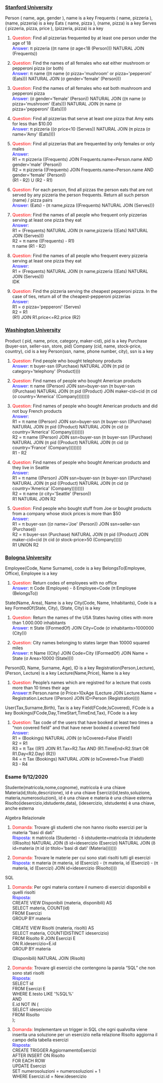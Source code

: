 <!-- Simbols: δπσ -->

### [Stanford University](http://openclassroom.stanford.edu/MainFolder/courses/IntroToDatabases/old-site/docs/backup/ra-exercises.html)

Person ( name, age, gender ), name is a key
Frequents ( name, pizzeria ), (name, pizzeria) is a key
Eats ( name, pizza ), (name, pizza) is a key
Serves ( pizzeria, pizza, price ), (pizzeria, pizza) is a key

1. <span style="color:red">Question:</span> Find all pizzerias frequented by at least one person under the age of 18<br>
   <span style="color:blue">Answer:</span> π pizzeria ((π name (σ age<18 (Person))) NATURAL JOIN (Frequents))<br>

1. <span style="color:red">Question:</span> Find the names of all females who eat either mushroom or pepperoni pizza (or both)<br>
   <span style="color:blue">Answer:</span> π name ((π name (σ pizza='mushroom' or pizza='pepperoni' (Eats))) NATURAL JOIN (σ gender='female' (Person)))<br>

1. <span style="color:red">Question:</span> Find the names of all females who eat both mushroom and pepperoni pizza<br>
   <span style="color:blue">Answer:</span> (σ gender='female' (Person)) NATURAL JOIN ((π name (σ pizza='mushroom' (Eats))) NATURAL JOIN (π name (σ pizza='pepperoni' (Eats))))<br>

1. <span style="color:red">Question:</span> Find all pizzerias that serve at least one pizza that Amy eats for less than $10.00<br>
   <span style="color:blue">Answer:</span> π pizzeria ((σ price<10 (Serves)) NATURAL JOIN (π pizza (σ name='Amy' (Eats))))<br>

1. <span style="color:red">Question:</span> Find all pizzerias that are frequented by only females or only males<br>
   <span style="color:blue">Answer:</span><br>
   R1 = π pizzeria ((Frequents) JOIN Frequents.name=Person.name AND gender='male' (Person))<br>
   R2 = π pizzeria ((Frequents) JOIN Frequents.name=Person.name AND gender='female' (Person))<br>
   (R1 - R2) U (R2 - R1)<br>

1. <span style="color:red">Question:</span> For each person, find all pizzas the person eats that are not served by any pizzeria the person frequents. Return all such person (name) / pizza pairs<br>
   <span style="color:blue">Answer:</span> (Eats) - (π name,pizza ((Frequents) NATURAL JOIN (Serves)))<br>

1. <span style="color:red">Question:</span> Find the names of all people who frequent only pizzerias serving at least one pizza they eat<br>
   <span style="color:blue">Answer:</span><br>
   R1 = (Frequents) NATURAL JOIN (π name,pizzeria ((Eats) NATURAL JOIN (Serves)))<br>
   R2 = π name ((Frequents) - R1)<br>
   π name (R1 - R2)<br>

1. <span style="color:red">Question:</span> Find the names of all people who frequent every pizzeria serving at least one pizza they eat<br>
   <span style="color:blue">Answer:</span><br>
   R1 = (Frequents) NATURAL JOIN (π name,pizzeria ((Eats) NATURAL JOIN (Serves)))<br>
   IDK

1. <span style="color:red">Question:</span> Find the pizzeria serving the cheapest pepperoni pizza. In the case of ties, return all of the cheapest-pepperoni pizzerias<br>
   <span style="color:blue">Answer:</span><br>
   R1 = σ pizza='pepperoni' (Serves)<br>
   R2 = R1<br>
   (R1) JOIN R1.price<=R2.price (R2)<br>

### [Washington University](https://courses.cs.washington.edu/courses/cse444/02sp/slides/Relational%20Algebra%20Exercises.htm)

Product ( pid, name, price, category, maker-cid), pid is a key
Purchase (buyer-ssn, seller-ssn, store, pid)
Company (cid, name, stock-price, country), cid is a key
Person(ssn, name, phone number, city), ssn is a key

1. <span style="color:red">Question:</span> Find people who bought telephony products<br>
   <span style="color:blue">Answer:</span> π buyer-ssn ((Purchase) NATURAL JOIN (π pid (σ category='telephony' (Product))))<br>

1. <span style="color:red">Question:</span> Find names of people who bought American products<br>
   <span style="color:blue">Answer:</span> π name ((Person) JOIN ssn=buyer-ssn (π buyer-ssn ((Purchase) NATURAL JOIN (π pid ((Product) JOIN maker-cid=cid (π cid (σ country='America' (Company))))))))<br>

1. <span style="color:red">Question:</span> Find names of people who bought American products and did not buy French products<br>
   <span style="color:blue">Answer:</span><br>
   R1 = π name ((Person) JOIN ssn=buyer-ssn (π buyer-ssn ((Purchase) NATURAL JOIN (π pid ((Product) NATURAL JOIN (π cid (σ country='America' (Company))))))))<br>
   R2 = π name ((Person) JOIN ssn=buyer-ssn (π buyer-ssn ((Purchase) NATURAL JOIN (π pid ((Product) NATURAL JOIN (π cid (σ country='France' (Company))))))))<br>
   R1 - R2

1. <span style="color:red">Question:</span> Find names of people who bought American products and they live in Seattle<br>
   <span style="color:blue">Answer:</span><br>
   R1 = π name ((Person) JOIN ssn=buyer-ssn (π buyer-ssn ((Purchase) NATURAL JOIN (π pid ((Product) NATURAL JOIN (π cid (σ country='America' (Company))))))))<br>
   R2 = π name (σ city='Seattle' (Person))<br>
   R1 NATURAL JOIN R2<br>

1. <span style="color:red">Question:</span> Find people who bought stuff from Joe or bought products from a company whose stock prices is more than $50<br>
   <span style="color:blue">Answer:</span><br>
   R1 = π buyer-ssn ((σ name='Joe' (Person)) JOIN ssn=seller-ssn (Purchase))<br>
   R2 = π buyer-ssn (Purchase) NATURAL JOIN (π pid ((Product) JOIN maker-cid=cid (π cid (σ stock-price>50 (Company)))))<br>
   R1 UNION R2

### [Bologna University](https://www.cs.unibo.it/~montesi/BD/ES2016-17/01.%20Relational%20Algebra.pdf)

Employee(Code, Name Surname), code is a key
BelongsTo(Employee, Office), Employee is a key

1. <span style="color:red">Question:</span> Return codes of employees with no office<br>
   <span style="color:blue">Answer:</span> π Code (Employee) - δ Employee=Code (π Employee (BelongsTo))<br>

State(Name, Area), Name is a key
City(Code, Name, Inhabitants), Code is a key
FormedOf(State, City), (State, City) is a key

1. <span style="color:red">Question:</span> Return the names of the USA States having cities with more than 1.000.000 inhabitants<br>
   <span style="color:blue">Answer:</span> π State ((FormedOf) JOIN City=Code (σ inhabitants>1000000 (City)))<br>

1. <span style="color:red">Question:</span> City names belonging to states larger than 10000 squared miles<br>
   <span style="color:blue">Answer:</span> π Name ((City) JOIN Code=City ((FormedOf) JOIN Name = State (σ Area>10000 (State))))<br>

Person(ID, Name, Surname, Age), ID is a key
Registration(Person,Lecture), (Person, Lecture) is a key
Lecture(Name,Price), Name is a key

1. <span style="color:red">Question:</span> People’s names which are registred for a lecture that costs more than 10 times their age<br>
   <span style="color:blue">Answer:</span>π Person.name (σ Price>10xAge (Lecture JOIN Lecture.Name = Registration.Lecture ((Person) JOIN ID=Person (Registration))))<br>

User(Tax,Surname,Birth), Tax is a key
Field(FCode,IsCovered), FCode is a key
Bookings(FCode,Day,TimeStart,TimeEnd,Tax), FCode is a key

1. <span style="color:red">Question:</span> Tax code of the users that have booked at least two times a “non covered field” and that have never booked a covered field<br>
   <span style="color:blue">Answer:</span><br>
   R1 = (Bookings) NATURAL JOIN (σ IsCovered=False (Field))<br>
   R2 = R1<br>
   R3 = π Tax ((R1) JOIN R1.Tax=R2.Tax AND (R1.TimeEnd<R2.Start OR R1.Day<R2.Day) (R2))<br>
   R4 = π Tax (Bookings) NATURAL JOIN (σ IsCovered=True (Field))<br>
   R3 - R4

### Esame 9/12/2020

Studente(matricola,nome,cognome), matricola è una chiave
Materia(id,titolo,descrizione), id è una chiave
Esercizi(id,testo,soluzione, materia,numerosoluzioni), id è una chiave e materia è una chiave esterna
Risolto(idesercizio,idstudente,data), (idesercizio, idstudente) è una chiave, anche esterna

Algebra Relazionale

1. <span style="color:red">Domanda:</span> Trovare gli studenti che non hanno risolto esercizi per la materia “basi di dati”<br>
   <span style="color:blue">Risposta:</span> π matricola (Studente) - δ idstudente=matricola (π idstudente ((Risolto) NATURAL JOIN (δ id=idesercizio (Esercizi) NATURAL JOIN (δ id=materia (π id (σ titolo='basi di dati' (Materia)))))))<br>

1. <span style="color:red">Domanda:</span> Trovare le materie per cui sono stati risolti tutti gli esercizi<br>
   <span style="color:blue">Risposta:</span> π materia (π materia, id (Esercizi) - (π materia, id (Esercizi) - (π materia, id (Esercizi) JOIN id=idesercizio (Risolto))))<br>

SQL

1. <span style="color:red">Domanda:</span> Per ogni materia contare il numero di esercizi disponibili e quelli risolti<br>
   <span style="color:blue">Risposta:</span><br>
   CREATE VIEW Disponibili (materia, disponibili) AS<br>
   SELECT materia, COUNT(id)<br>
   FROM Esercizi<br>
   GROUP BY materia<br>

   CREATE VIEW Risolti (materia, risolti) AS<br>
   SELECT materia, COUNT(DISTINCT idesercizio)<br>
   FROM Risolto R JOIN Esercizi E<br>
   ON R.idesercizio=E.id<br>
   GROUP BY materia<br>

   (Disponibili) NATURAL JOIN (Risolti)

1. <span style="color:red">Domanda:</span> Trovare gli esercizi che contengono la parola “SQL” che non sono stati risolti<br>
   <span style="color:blue">Risposta:</span><br>
   SELECT id<br>
   FROM Esercizi E<br>
   WHERE E.testo LIKE '%SQL%'<br>
   AND<br>
   E.id NOT IN (<br>
   SELECT idesercizio<br>
   FROM Risolto<br>
   );<br>

1. <span style="color:red">Domanda:</span> Implementare un trigger in SQL che ogni qualvolta viene inserita una soluzione per un esercizio nella relazione Risolto aggiorna il campo della tabella esercizi<br>
   <span style="color:blue">Risposta:</span><br>
   CREATE TRIGGER AggiornamentoEsercizi<br>
   AFTER INSERT ON Risolto<br>
   FOR EACH ROW<br>
   UPDATE Esercizi<br>
   SET numerosoluzioni = numerosoluzioni + 1<br>
   WHERE Esercizi.id = New.idesercizio<br>
